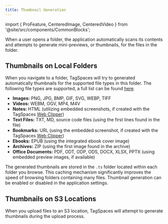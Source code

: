 ```yaml
---
title: Thumbnail Generation
---
```


import { ProFeature, CenteredImage, CenteredVideo } from '@site/src/components/CommonBlocks';

When a user opens a folder, the application automatically scans its contents and attempts to generate mini-previews, or thumbnails, for the files in the folder.

## Thumbnails on Local Folders

When you navigate to a folder, TagSpaces will try to generated automatically thumbnails for the supported file types in this folder. The following file types are supported, a full list can be found [here](/supported-file-formats).

- **Images:** PNG, JPG, BMP, GIF, SVG, WEBP, TIFF
- **Videos:** WEBM, OGV, MP4, M4V
- **Notes:** HTML (utilizing embedded screenshots, if created with the TagSpaces [Web Clipper](/web-clipper/))
- **Text Files:** TXT, MD, source code files (using the first lines found in the file)
- **Bookmarks:** URL (using the embedded screenshot, if created with the TagSpaces [Web Clipper](/web-clipper/))
- **Ebooks:** EPUB (using the integrated ebook cover image)
- **Archives:** ZIP (using the first image found in the archive)
- **Office Documents:** PDF, ODT, ODP, ODS, DOCX, XLSX, PPTX (using embedded preview images, if available)

<CenteredImage
    caption="Showing files with generated thumbnails in the grid perspective"
    src="/media/grid/folder-with-generated-thumbs.avif"
    showCaption
/>

The generated thumbnails are stored in the `.ts` folder located within each folder you browse. This caching mechanism significantly improves the speed of browsing folders containing many files. Thumbnail generation can be enabled or disabled in the application settings.

<CenteredImage
    caption="Activating the thumbnails generation in the settings"
    src="/media/settings/settings-enable-tmb-generation.avif"
    showCaption
    maxWidth={700}
/>

## Thumbnails on S3 Locations

When you upload files to an S3 location, TagSpaces will attempt to generate thumbnails during the upload process.
